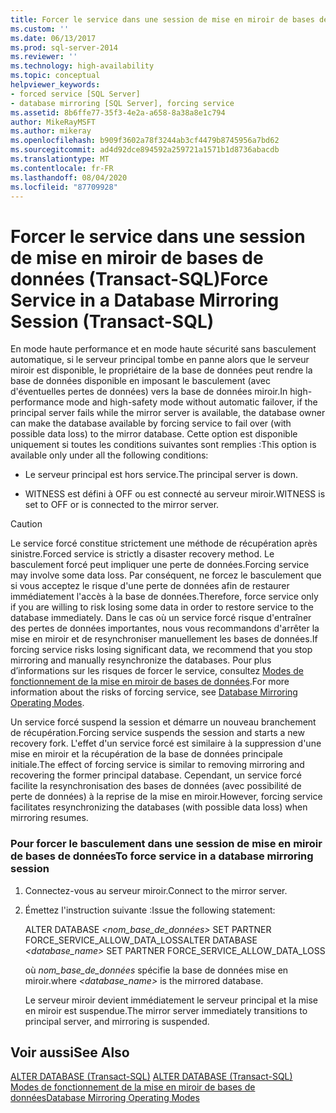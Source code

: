 ```yaml
---
title: Forcer le service dans une session de mise en miroir de bases de données (Transact-SQL) | Microsoft Docs
ms.custom: ''
ms.date: 06/13/2017
ms.prod: sql-server-2014
ms.reviewer: ''
ms.technology: high-availability
ms.topic: conceptual
helpviewer_keywords:
- forced service [SQL Server]
- database mirroring [SQL Server], forcing service
ms.assetid: 8b6ffe77-35f3-4e2a-a658-8a38a8e1c794
author: MikeRayMSFT
ms.author: mikeray
ms.openlocfilehash: b909f3602a78f3244ab3cf4479b8745956a7bd62
ms.sourcegitcommit: ad4d92dce894592a259721a1571b1d8736abacdb
ms.translationtype: MT
ms.contentlocale: fr-FR
ms.lasthandoff: 08/04/2020
ms.locfileid: "87709928"
---
```

# <a name="force-service-in-a-database-mirroring-session-transact-sql"></a><span data-ttu-id="c5869-102">Forcer le service dans une session de mise en miroir de bases de données (Transact-SQL)</span><span class="sxs-lookup"><span data-stu-id="c5869-102">Force Service in a Database Mirroring Session (Transact-SQL)</span></span>
  <span data-ttu-id="c5869-103">En mode haute performance et en mode haute sécurité sans basculement automatique, si le serveur principal tombe en panne alors que le serveur miroir est disponible, le propriétaire de la base de données peut rendre la base de données disponible en imposant le basculement (avec d'éventuelles pertes de données) vers la base de données miroir.</span><span class="sxs-lookup"><span data-stu-id="c5869-103">In high-performance mode and high-safety mode without automatic failover, if the principal server fails while the mirror server is available, the database owner can make the database available by forcing service to fail over (with possible data loss) to the mirror database.</span></span> <span data-ttu-id="c5869-104">Cette option est disponible uniquement si toutes les conditions suivantes sont remplies :</span><span class="sxs-lookup"><span data-stu-id="c5869-104">This option is available only under all the following conditions:</span></span>  
  
-   <span data-ttu-id="c5869-105">Le serveur principal est hors service.</span><span class="sxs-lookup"><span data-stu-id="c5869-105">The principal server is down.</span></span>  
  
-   <span data-ttu-id="c5869-106">WITNESS est défini à OFF ou est connecté au serveur miroir.</span><span class="sxs-lookup"><span data-stu-id="c5869-106">WITNESS is set to OFF or is connected to the mirror server.</span></span>  
  
> [!CAUTION]  
>  <span data-ttu-id="c5869-107">Le service forcé constitue strictement une méthode de récupération après sinistre.</span><span class="sxs-lookup"><span data-stu-id="c5869-107">Forced service is strictly a disaster recovery method.</span></span> <span data-ttu-id="c5869-108">Le basculement forcé peut impliquer une perte de données.</span><span class="sxs-lookup"><span data-stu-id="c5869-108">Forcing service may involve some data loss.</span></span> <span data-ttu-id="c5869-109">Par conséquent, ne forcez le basculement que si vous acceptez le risque d'une perte de données afin de restaurer immédiatement l'accès à la base de données.</span><span class="sxs-lookup"><span data-stu-id="c5869-109">Therefore, force service only if you are willing to risk losing some data in order to restore service to the database immediately.</span></span> <span data-ttu-id="c5869-110">Dans le cas où un service forcé risque d'entraîner des pertes de données importantes, nous vous recommandons d'arrêter la mise en miroir et de resynchroniser manuellement les bases de données.</span><span class="sxs-lookup"><span data-stu-id="c5869-110">If forcing service risks losing significant data, we recommend that you stop mirroring and manually resynchronize the databases.</span></span> <span data-ttu-id="c5869-111">Pour plus d’informations sur les risques de forcer le service, consultez [Modes de fonctionnement de la mise en miroir de bases de données](database-mirroring-operating-modes.md).</span><span class="sxs-lookup"><span data-stu-id="c5869-111">For more information about the risks of forcing service, see [Database Mirroring Operating Modes](database-mirroring-operating-modes.md).</span></span>  
  
 <span data-ttu-id="c5869-112">Un service forcé suspend la session et démarre un nouveau branchement de récupération.</span><span class="sxs-lookup"><span data-stu-id="c5869-112">Forcing service suspends the session and starts a new recovery fork.</span></span> <span data-ttu-id="c5869-113">L'effet d'un service forcé est similaire à la suppression d'une mise en miroir et la récupération de la base de données principale initiale.</span><span class="sxs-lookup"><span data-stu-id="c5869-113">The effect of forcing service is similar to removing mirroring and recovering the former principal database.</span></span> <span data-ttu-id="c5869-114">Cependant, un service forcé facilite la resynchronisation des bases de données (avec possibilité de perte de données) à la reprise de la mise en miroir.</span><span class="sxs-lookup"><span data-stu-id="c5869-114">However, forcing service facilitates resynchronizing the databases (with possible data loss) when mirroring resumes.</span></span>  
  
### <a name="to-force-service-in-a-database-mirroring-session"></a><span data-ttu-id="c5869-115">Pour forcer le basculement dans une session de mise en miroir de bases de données</span><span class="sxs-lookup"><span data-stu-id="c5869-115">To force service in a database mirroring session</span></span>  
  
1.  <span data-ttu-id="c5869-116">Connectez-vous au serveur miroir.</span><span class="sxs-lookup"><span data-stu-id="c5869-116">Connect to the mirror server.</span></span>  
  
2.  <span data-ttu-id="c5869-117">Émettez l'instruction suivante :</span><span class="sxs-lookup"><span data-stu-id="c5869-117">Issue the following statement:</span></span>  
  
     <span data-ttu-id="c5869-118">ALTER DATABASE *<nom_base_de_données>* SET PARTNER FORCE_SERVICE_ALLOW_DATA_LOSS</span><span class="sxs-lookup"><span data-stu-id="c5869-118">ALTER DATABASE *<database_name>* SET PARTNER FORCE_SERVICE_ALLOW_DATA_LOSS</span></span>  
  
     <span data-ttu-id="c5869-119">où *nom_base_de_données* spécifie la base de données mise en miroir.</span><span class="sxs-lookup"><span data-stu-id="c5869-119">where *<database_name>* is the mirrored database.</span></span>  
  
     <span data-ttu-id="c5869-120">Le serveur miroir devient immédiatement le serveur principal et la mise en miroir est suspendue.</span><span class="sxs-lookup"><span data-stu-id="c5869-120">The mirror server immediately transitions to principal server, and mirroring is suspended.</span></span>  
  
## <a name="see-also"></a><span data-ttu-id="c5869-121">Voir aussi</span><span class="sxs-lookup"><span data-stu-id="c5869-121">See Also</span></span>  
 <span data-ttu-id="c5869-122">[ALTER DATABASE &#40;Transact-SQL&#41;](/sql/t-sql/statements/alter-database-transact-sql) </span><span class="sxs-lookup"><span data-stu-id="c5869-122">[ALTER DATABASE &#40;Transact-SQL&#41;](/sql/t-sql/statements/alter-database-transact-sql) </span></span>  
 [<span data-ttu-id="c5869-123">Modes de fonctionnement de la mise en miroir de bases de données</span><span class="sxs-lookup"><span data-stu-id="c5869-123">Database Mirroring Operating Modes</span></span>](database-mirroring-operating-modes.md)  
  
  
